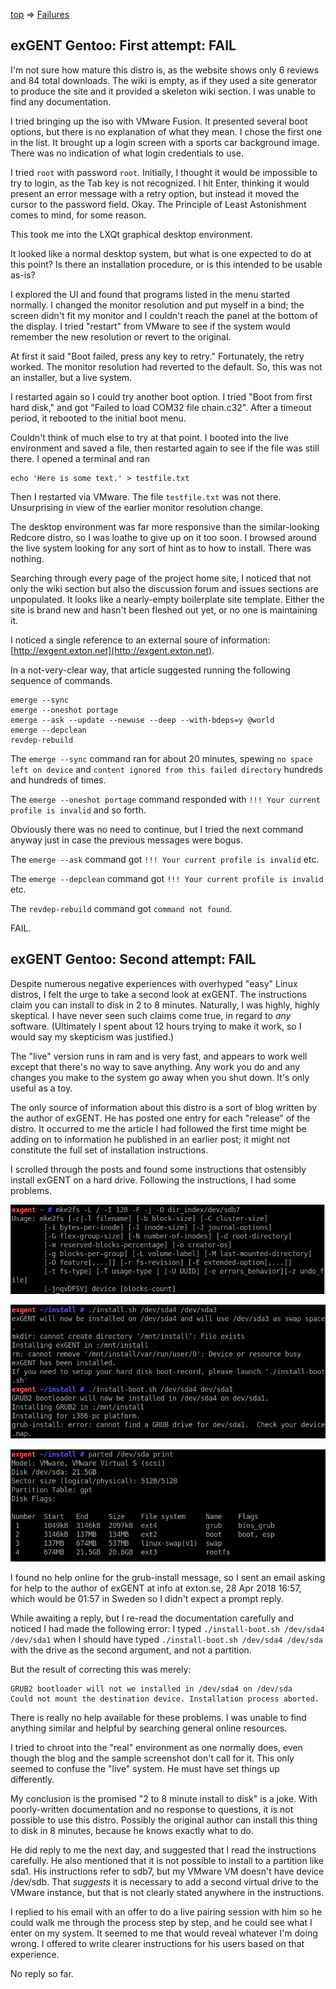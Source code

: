 [top](../../README.md) =&gt; [Failures](../failures.md)

## exGENT Gentoo: First attempt: FAIL

I'm not sure how mature this distro is, as the website shows only 6 reviews and 84 total downloads. The wiki is empty, as if they used a site generator to produce the site and it provided a skeleton wiki section. I was unable to find any documentation. 

I tried bringing up the iso with VMware Fusion. It presented several boot options, but there is no explanation of what they mean. I chose the first one in the list. It brought up a login screen with a sports car background image. There was no indication of what login credentials to use.

I tried ```root``` with password ```root```. Initially, I thought it would be impossible to try to login, as the Tab key is not recognized. I hit Enter, thinking it would present an error message with a retry option, but instead it moved the cursor to the password field. Okay. The Principle of Least Astonishment comes to mind, for some reason. 

This took me into the LXQt graphical desktop environment.

It looked like a normal desktop system, but what is one expected to do at this point? Is there an installation procedure, or is this intended to be usable as-is?

I explored the UI and found that programs listed in the menu started normally. I changed the monitor resolution and put myself in a bind; the screen didn't fit my monitor and I couldn't reach the panel at the bottom of the display. I tried "restart" from VMware to see if the system would remember the new resolution or revert to the original.

At first it said "Boot failed, press any key to retry." Fortunately, the retry worked. The monitor resolution had reverted to the default. So, this was not an installer, but a live system. 

I restarted again so I could try another boot option. I tried "Boot from first hard disk," and got "Failed to load COM32 file chain.c32". After a timeout period, it rebooted to the initial boot menu.

Couldn't think of much else to try at that point. I booted into the live environment and saved a file, then restarted again to see if the file was still there. I opened a terminal and ran

```shell
echo 'Here is some text.' > testfile.txt
```

Then I restarted via VMware. The file ```testfile.txt``` was not there. Unsurprising in view of the earlier monitor resolution change.

The desktop environment was far more responsive than the similar-looking Redcore distro, so I was loathe to give up on it too soon. I browsed around the live system looking for any sort of hint as to how to install. There was nothing. 

Searching through every page of the project home site, I noticed that not only the wiki section but also the discussion forum and issues sections are unpopulated. It looks like a nearly-empty boilerplate site template. Either the site is brand new and hasn't been fleshed out yet, or no one is maintaining it. 

I noticed a single reference to an external soure of information: [http://exgent.exton.net](http://exgent.exton.net).

In a not-very-clear way, that article suggested running the following sequence of commands. 

```shell
emerge --sync
emerge --oneshot portage
emerge --ask --update --newuse --deep --with-bdeps=y @world
emerge --depclean
revdep-rebuild 
```

The ```emerge --sync``` command ran for about 20 minutes, spewing ```no space left on device``` and ```content ignored from this failed directory``` hundreds and hundreds of times.

The ```emerge --oneshot portage``` command responded with ```!!! Your current profile is invalid``` and so forth. 

Obviously there was no need to continue, but I tried the next command anyway just in case the previous messages were bogus.

The ```emerge --ask``` command got ```!!! Your current profile is invalid``` etc.

The ```emerge --depclean``` command got ```!!! Your current profile is invalid``` etc.

The ```revdep-rebuild``` command got ```command not found```.

FAIL.

## exGENT Gentoo: Second attempt: FAIL

Despite numerous negative experiences with overhyped "easy" Linux distros, I felt the urge to take a second look at exGENT. The instructions claim you can install to disk in 2 to 8 minutes. Naturally, I was highly, highly skeptical. I have never seen such claims come true, in regard to _any_ software. (Ultimately I spent about 12 hours trying to make it work, so I would say my skepticism was justified.)

The "live" version runs in ram and is very fast, and appears to work well except that there's no way to save anything. Any work you do and any changes you make to the system go away when you shut down. It's only useful as a toy. 

The only source of information about this distro is a sort of blog written by the author of exGENT. He has posted one entry for each "release" of the distro. It occurred to me the article I had followed the first time might be adding on to information he published in an earlier post; it might not constitute the full set of installation instructions. 

I scrolled through the posts and found some instructions that ostensibly install exGENT on a hard drive. Following the instructions, I had some problems.

![mke2fs command](images/exgent-mke2fs-command.png)

![grub-install error](images/exgent-grub-install-error.png)

![partition map](images/partition-map.png)

I found no help online for the grub-install message, so I sent an email asking for help to the author of exGENT at info at exton.se, 28 Apr 2018 16:57, which would be 01:57 in Sweden so I didn't expect a prompt reply. 

While awaiting a reply, but I re-read the documentation carefully and noticed I had made the following error: I typed ```./install-boot.sh /dev/sda4 /dev/sda1``` when I should have typed ```./install-boot.sh /dev/sda4 /dev/sda``` with the drive as the second argument, and not a partition. 

But the result of correcting this was merely:

```
GRUB2 bootloader will not we installed in /dev/sda4 on /dev/sda
Could not mount the destination device. Installation process aborted.
```

There is really no help available for these problems. I was unable to find anything similar and helpful by searching general online resources. 

I tried to chroot into the "real" environment as one normally does, even though the blog and the sample screenshot don't call for it. This only seemed to confuse the "live" system. He must have set things up differently.

My conclusion is the promised "2 to 8 minute install to disk" is a joke. With poorly-written documentation and no response to questions, it is not possible to use this distro. Possibly the original author can install this thing to disk in 8 minutes, because he knows exactly what to do. 

He did reply to me the next day, and suggested that I read the instructions carefully. He also mentioned that it is not possible to install to a partition like sda1. His instructions refer to sdb7, but my VMware VM doesn't have device /dev/sdb. That _suggests_ it is necessary to add a second virtual drive to the VMware instance, but that is not clearly stated anywhere in the instructions. 

I replied to his email with an offer to do a live pairing session with him so he could walk me through the process step by step, and he could see what I enter on my system. It seemed to me that would reveal whatever I'm doing wrong. I offered to write clearer instructions for his users based on that experience. 

No reply so far. 









